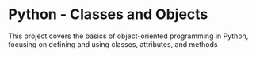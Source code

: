 # Python - Classes and Objects

This project covers the basics of object-oriented programming in Python, focusing on defining and using classes, attributes, and methods
